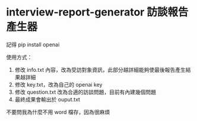 # interview-report-generator 訪談報告產生器

記得 pip install openai

使用方式：
1. 修改 info.txt 內容，改為受訪對象資訊，此部分越詳細能夠使最後報告產生結果越詳細
2. 修改 key.txt，改為自己的 openai key
3. 修改 question.txt 改為合適的訪談問題，目前有內建幾個問題
4. 最終成果會輸出於 ouput.txt

不要問我為什麼不用 word 檔存，因為很麻煩
